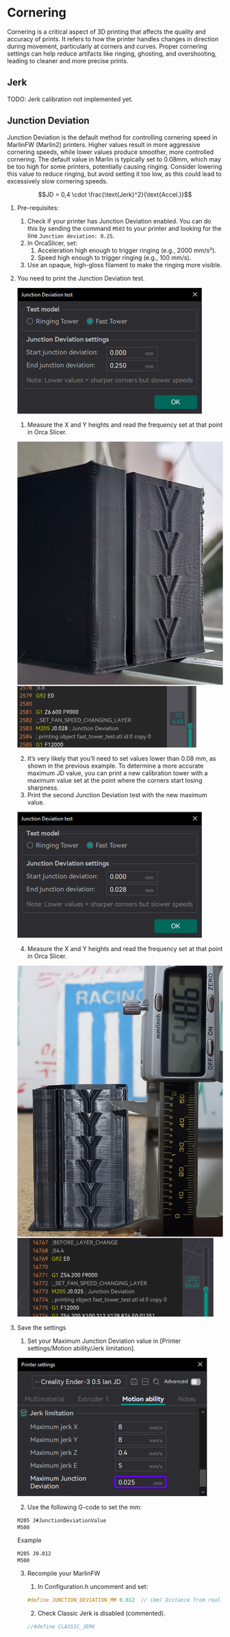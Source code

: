 # Cornering

Cornering is a critical aspect of 3D printing that affects the quality and accuracy of prints. It refers to how the printer handles changes in direction during movement, particularly at corners and curves. Proper cornering settings can help reduce artifacts like ringing, ghosting, and overshooting, leading to cleaner and more precise prints.

## Jerk

TODO: Jerk calibration not implemented yet.

## Junction Deviation

Junction Deviation is the default method for controlling cornering speed in MarlinFW (Marlin2) printers.
Higher values result in more aggressive cornering speeds, while lower values produce smoother, more controlled cornering.
The default value in Marlin is typically set to 0.08mm, which may be too high for some printers, potentially causing ringing. Consider lowering this value to reduce ringing, but avoid setting it too low, as this could lead to excessively slow cornering speeds.

```math
JD = 0,4 \cdot \frac{\text{Jerk}^2}{\text{Accel.}}
```

1. Pre-requisites:
   1. Check if your printer has Junction Deviation enabled. You can do this by sending the command `M503` to your printer and looking for the line `Junction deviation: 0.25`.
   2. In OrcaSlicer, set:
      1. Acceleration high enough to trigger ringing (e.g., 2000 mm/s²).
      2. Speed high enough to trigger ringing (e.g., 100 mm/s).
   3. Use an opaque, high-gloss filament to make the ringing more visible.
2. You need to print the Junction Deviation test.

   ![jd_first_menu](https://github.com/SoftFever/OrcaSlicer/blob/main/doc/images/JunctionDeviation/jd_first_menu.png?raw=true)

   1. Measure the X and Y heights and read the frequency set at that point in Orca Slicer.

   ![jd_first_print_measure](https://github.com/SoftFever/OrcaSlicer/blob/main/doc/images/JunctionDeviation/jd_first_print_measure.jpg?raw=true)
   ![jd_first_slicer_measure](https://github.com/SoftFever/OrcaSlicer/blob/main/doc/images/JunctionDeviation/jd_first_slicer_measure.png?raw=true)

   2. It’s very likely that you’ll need to set values lower than 0.08 mm, as shown in the previous example. To determine a more accurate maximum JD value, you can print a new calibration tower with a maximum value set at the point where the corners start losing sharpness.
   3. Print the second Junction Deviation test with the new maximum value.

   ![jd_second_menu](https://github.com/SoftFever/OrcaSlicer/blob/main/doc/images/JunctionDeviation/jd_second_menu.png?raw=true)

   4. Measure the X and Y heights and read the frequency set at that point in Orca Slicer.

   ![jd_second_print_measure](https://github.com/SoftFever/OrcaSlicer/blob/main/doc/images/JunctionDeviation/jd_second_print_measure.jpg?raw=true)
   ![jd_second_slicer_measure](https://github.com/SoftFever/OrcaSlicer/blob/main/doc/images/JunctionDeviation/jd_second_slicer_measure.png?raw=true)

3. Save the settings
   1. Set your Maximum Junction Deviation value in [Printer settings/Motion ability/Jerk limitation].

   ![jd_printer_jerk_limitation](https://github.com/SoftFever/OrcaSlicer/blob/main/doc/images/JunctionDeviation/jd_printer_jerk_limitation.png?raw=true)

   2. Use the following G-code to set the mm:

   ```gcode
   M205 J#JunctionDeviationValue
   M500
   ```

   Example

   ```gcode
   M205 J0.012
   M500
   ```

   3. Recompile your MarlinFW
      1. In Configuration.h uncomment and set:

      ```cpp
      #define JUNCTION_DEVIATION_MM 0.012  // (mm) Distance from real junction edge
      ```

      2. Check Classic Jerk is disabled (commented).

      ```cpp
      //#define CLASSIC_JERK
      ```
